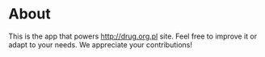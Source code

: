 # About

This is the app that powers http://drug.org.pl site. Feel free to improve it or adapt to your needs. We appreciate your contributions!

